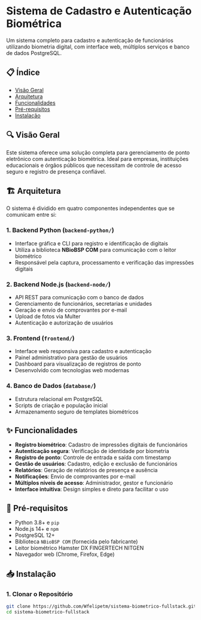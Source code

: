 # Sistema de Cadastro e Autenticação Biométrica

Um sistema completo para cadastro e autenticação de funcionários utilizando biometria digital, com interface web, múltiplos serviços e banco de dados PostgreSQL.

## 📋 Índice

- [Visão Geral](#visao-geral)
- [Arquitetura](#arquitetura)
- [Funcionalidades](#funcionalidades)
- [Pré-requisitos](#pre-requisitos)
- [Instalação](#instalacao)


## 🔍 Visão Geral <a name="visao-geral"></a>

Este sistema oferece uma solução completa para gerenciamento de ponto eletrônico com autenticação biométrica. Ideal para empresas, instituições educacionais e órgãos públicos que necessitam de controle de acesso seguro e registro de presença confiável.

## 🏗️ Arquitetura <a name="arquitetura"></a>

O sistema é dividido em quatro componentes independentes que se comunicam entre si:

### 1. Backend Python (`backend-python/`)
- Interface gráfica e CLI para registro e identificação de digitais
- Utiliza a biblioteca **NBioBSP COM** para comunicação com o leitor biométrico
- Responsável pela captura, processamento e verificação das impressões digitais

### 2. Backend Node.js (`backend-node/`)
- API REST para comunicação com o banco de dados
- Gerenciamento de funcionários, secretarias e unidades
- Geração e envio de comprovantes por e-mail
- Upload de fotos via Multer
- Autenticação e autorização de usuários

### 3. Frontend (`frontend/`)
- Interface web responsiva para cadastro e autenticação
- Painel administrativo para gestão de usuários
- Dashboard para visualização de registros de ponto
- Desenvolvido com tecnologias web modernas

### 4. Banco de Dados (`database/`)
- Estrutura relacional em PostgreSQL
- Scripts de criação e população inicial
- Armazenamento seguro de templates biométricos

## ✨ Funcionalidades <a name="funcionalidades"></a>

- **Registro biométrico**: Cadastro de impressões digitais de funcionários
- **Autenticação segura**: Verificação de identidade por biometria
- **Registro de ponto**: Controle de entrada e saída com timestamp
- **Gestão de usuários**: Cadastro, edição e exclusão de funcionários
- **Relatórios**: Geração de relatórios de presença e ausência
- **Notificações**: Envio de comprovantes por e-mail
- **Múltiplos níveis de acesso**: Administrador, gestor e funcionário
- **Interface intuitiva**: Design simples e direto para facilitar o uso

## 🔧 Pré-requisitos <a name="pre-requisitos"></a>

- Python 3.8+ e `pip`
- Node.js 14+ e `npm`
- PostgreSQL 12+
- Biblioteca `NBioBSP COM` (fornecida pelo fabricante)
- Leitor biométrico Hamster DX FINGERTECH NITGEN
- Navegador web (Chrome, Firefox, Edge)

## 📥 Instalação <a name="instalacao"></a>

### 1. Clonar o Repositório

```bash
git clone https://github.com/Wfelipetm/sistema-biometrico-fullstack.git
cd sistema-biometrico-fullstack